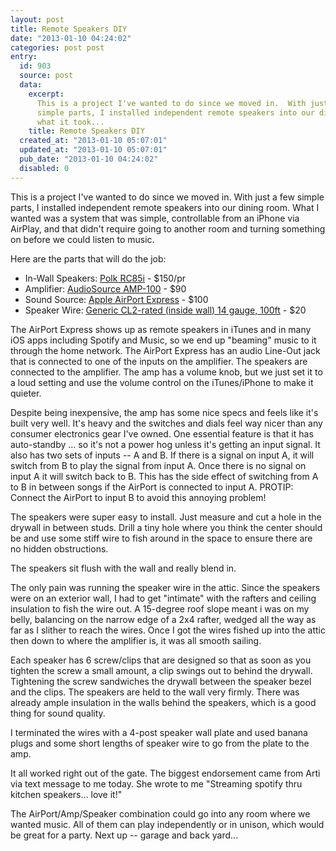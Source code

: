 ```yaml
---
layout: post
title: Remote Speakers DIY
date: "2013-01-10 04:24:02"
categories: post post
entry:
  id: 903
  source: post
  data:
    excerpt:
      This is a project I've wanted to do since we moved in.  With just a few
      simple parts, I installed independent remote speakers into our dining room.  Here's
      what it took...
    title: Remote Speakers DIY
  created_at: "2013-01-10 05:07:01"
  updated_at: "2013-01-10 05:07:01"
  pub_date: "2013-01-10 04:24:02"
  disabled: 0
---
```


This is a project I've wanted to do since we moved in. With just a few simple parts, I installed independent remote speakers into our dining room. What I wanted was a system that was simple, controllable from an iPhone via AirPlay, and that didn't require going to another room and turning something on before we could listen to music.

Here are the parts that will do the job:

- In-Wall Speakers: [Polk RC85i](http://www.amazon.com/dp/B00006I5O6) - $150/pr
- Amplifier: [AudioSource AMP-100](http://www.amazon.com/dp/B00026BQJ6) - $90
- Sound Source: [Apple AirPort Express](http://www.amazon.com/gp/product/B008ALA2RC) - $100
- Speaker Wire: [Generic CL2-rated (inside wall) 14 gauge, 100ft](http://www.newegg.com/Product/Product.aspx?Item=N82E16882876048) - $20

The AirPort Express shows up as remote speakers in iTunes and in many iOS apps including Spotify and Music, so we end up "beaming" music to it through the home network. The AirPort Express has an audio Line-Out jack that is connected to one of the inputs on the amplifier. The speakers are connected to the amplifier. The amp has a volume knob, but we just set it to a loud setting and use the volume control on the iTunes/iPhone to make it quieter.

Despite being inexpensive, the amp has some nice specs and feels like it's built very well. It's heavy and the switches and dials feel way nicer than any consumer electronics gear I've owned. One essential feature is that it has auto-standby ... so it's not a power hog unless it's getting an input signal. It also has two sets of inputs -- A and B. If there is a signal on input A, it will switch from B to play the signal from input A. Once there is no signal on input A it will switch back to B. This has the side effect of switching from A to B in between songs if the AirPort is connected to input A. PROTIP: Connect the AirPort to input B to avoid this annoying problem!

The speakers were super easy to install. Just measure and cut a hole in the drywall in between studs. Drill a tiny hole where you think the center should be and use some stiff wire to fish around in the space to ensure there are no hidden obstructions.

The speakers sit flush with the wall and really blend in.

The only pain was running the speaker wire in the attic. Since the speakers were on an exterior wall, I had to get "intimate" with the rafters and ceiling insulation to fish the wire out. A 15-degree roof slope meant i was on my belly, balancing on the narrow edge of a 2x4 rafter, wedged all the way as far as I slither to reach the wires. Once I got the wires fished up into the attic then down to where the amplifier is, it was all smooth sailing.

Each speaker has 6 screw/clips that are designed so that as soon as you tighten the screw a small amount, a clip swings out to behind the drywall. Tightening the screw sandwiches the drywall between the speaker bezel and the clips. The speakers are held to the wall very firmly. There was already ample insulation in the walls behind the speakers, which is a good thing for sound quality.

I terminated the wires with a 4-post speaker wall plate and used banana plugs and some short lengths of speaker wire to go from the plate to the amp.

It all worked right out of the gate. The biggest endorsement came from Arti via text message to me today. She wrote to me "Streaming spotify thru kitchen speakers... love it!"

The AirPort/Amp/Speaker combination could go into any room where we wanted music. All of them can play independently or in unison, which would be great for a party. Next up -- garage and back yard...
